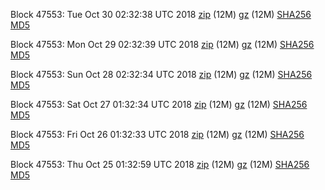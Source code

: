 Block 47553: Tue Oct 30 02:32:38 UTC 2018 [zip](https://files.01coin.io/testnet/2018-10-30/bootstrap.dat.zip) (12M) [gz](https://files.01coin.io/testnet/2018-10-30/bootstrap.dat.tar.gz) (12M) [SHA256](https://files.01coin.io/testnet/2018-10-30/sha256.txt) [MD5](https://files.01coin.io/testnet/2018-10-30/md5.txt)

Block 47553: Mon Oct 29 02:32:39 UTC 2018 [zip](https://files.01coin.io/testnet/2018-10-29/bootstrap.dat.zip) (12M) [gz](https://files.01coin.io/testnet/2018-10-29/bootstrap.dat.tar.gz) (12M) [SHA256](https://files.01coin.io/testnet/2018-10-29/sha256.txt) [MD5](https://files.01coin.io/testnet/2018-10-29/md5.txt)

Block 47553: Sun Oct 28 02:32:34 UTC 2018 [zip](https://files.01coin.io/testnet/2018-10-28/bootstrap.dat.zip) (12M) [gz](https://files.01coin.io/testnet/2018-10-28/bootstrap.dat.tar.gz) (12M) [SHA256](https://files.01coin.io/testnet/2018-10-28/sha256.txt) [MD5](https://files.01coin.io/testnet/2018-10-28/md5.txt)

Block 47553: Sat Oct 27 01:32:34 UTC 2018 [zip](https://files.01coin.io/testnet/2018-10-27/bootstrap.dat.zip) (12M) [gz](https://files.01coin.io/testnet/2018-10-27/bootstrap.dat.tar.gz) (12M) [SHA256](https://files.01coin.io/testnet/2018-10-27/sha256.txt) [MD5](https://files.01coin.io/testnet/2018-10-27/md5.txt)

Block 47553: Fri Oct 26 01:32:33 UTC 2018 [zip](https://files.01coin.io/testnet/2018-10-26/bootstrap.dat.zip) (12M) [gz](https://files.01coin.io/testnet/2018-10-26/bootstrap.dat.tar.gz) (12M) [SHA256](https://files.01coin.io/testnet/2018-10-26/sha256.txt) [MD5](https://files.01coin.io/testnet/2018-10-26/md5.txt)

Block 47553: Thu Oct 25 01:32:59 UTC 2018 [zip](https://files.01coin.io/testnet/2018-10-25/bootstrap.dat.zip) (12M) [gz](https://files.01coin.io/testnet/2018-10-25/bootstrap.dat.tar.gz) (12M) [SHA256](https://files.01coin.io/testnet/2018-10-25/sha256.txt) [MD5](https://files.01coin.io/testnet/2018-10-25/md5.txt)
